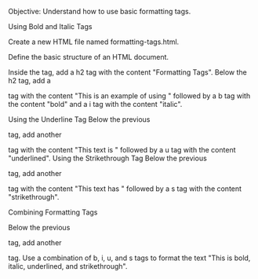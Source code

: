 Objective: Understand how to use basic formatting tags.

Using Bold and Italic Tags

Create a new HTML file named formatting-tags.html.

Define the basic structure of an HTML document.

Inside the tag, add a h2 tag with the content "Formatting Tags". Below the h2 tag, add a

tag with the content "This is an example of using " followed by a b tag with the content "bold" and a i tag with the content "italic".

Using the Underline Tag Below the previous

tag, add another

tag with the content "This text is " followed by a u tag with the content "underlined". Using the Strikethrough Tag Below the previous

tag, add another

tag with the content "This text has " followed by a s tag with the content "strikethrough".

Combining Formatting Tags

Below the previous

tag, add another

tag. Use a combination of b, i, u, and s tags to format the text "This is bold, italic, underlined, and strikethrough".
